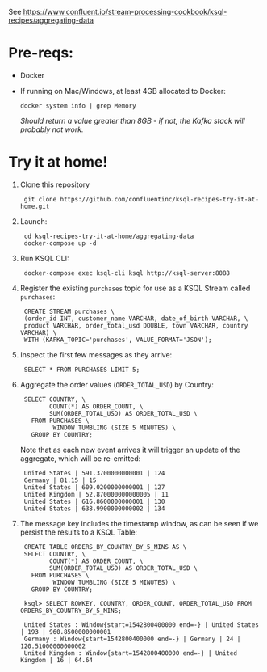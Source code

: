See https://www.confluent.io/stream-processing-cookbook/ksql-recipes/aggregating-data

# Pre-reqs: 

* Docker
* If running on Mac/Windows, at least 4GB allocated to Docker: 

      docker system info | grep Memory 

    _Should return a value greater than 8GB - if not, the Kafka stack will probably not work._


# Try it at home!

1. Clone this repository

        git clone https://github.com/confluentinc/ksql-recipes-try-it-at-home.git

2. Launch: 

        cd ksql-recipes-try-it-at-home/aggregating-data
        docker-compose up -d

3. Run KSQL CLI:

        docker-compose exec ksql-cli ksql http://ksql-server:8088

4. Register the existing `purchases` topic for use as a KSQL Stream called `purchases`: 

        CREATE STREAM purchases \
        (order_id INT, customer_name VARCHAR, date_of_birth VARCHAR, \
        product VARCHAR, order_total_usd DOUBLE, town VARCHAR, country VARCHAR) \
        WITH (KAFKA_TOPIC='purchases', VALUE_FORMAT='JSON');

5. Inspect the first few messages as they arrive: 

        SELECT * FROM PURCHASES LIMIT 5;

6. Aggregate the order values (`ORDER_TOTAL_USD`) by Country: 

        SELECT COUNTRY, \
               COUNT(*) AS ORDER_COUNT, \
               SUM(ORDER_TOTAL_USD) AS ORDER_TOTAL_USD \
          FROM PURCHASES \
                WINDOW TUMBLING (SIZE 5 MINUTES) \
          GROUP BY COUNTRY;

    Note that as each new event arrives it will trigger an update of the aggregate, which will be re-emitted: 

        United States | 591.3700000000001 | 124
        Germany | 81.15 | 15
        United States | 609.0200000000001 | 127
        United Kingdom | 52.870000000000005 | 11
        United States | 616.8600000000001 | 130
        United States | 638.9900000000002 | 134    

7. The message key includes the timestamp window, as can be seen if we persist the results to a KSQL Table: 

        CREATE TABLE ORDERS_BY_COUNTRY_BY_5_MINS AS \
        SELECT COUNTRY, \
               COUNT(*) AS ORDER_COUNT, \
               SUM(ORDER_TOTAL_USD) AS ORDER_TOTAL_USD \
          FROM PURCHASES \
                WINDOW TUMBLING (SIZE 5 MINUTES) \
          GROUP BY COUNTRY;

        ksql> SELECT ROWKEY, COUNTRY, ORDER_COUNT, ORDER_TOTAL_USD FROM ORDERS_BY_COUNTRY_BY_5_MINS;

        United States : Window{start=1542800400000 end=-} | United States | 193 | 960.8500000000001
        Germany : Window{start=1542800400000 end=-} | Germany | 24 | 120.51000000000002
        United Kingdom : Window{start=1542800400000 end=-} | United Kingdom | 16 | 64.64